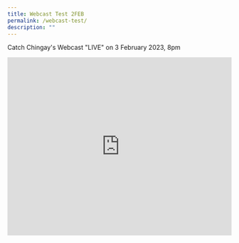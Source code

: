 ```yaml
---
title: Webcast Test 2FEB
permalink: /webcast-test/
description: ""
---
```

Catch Chingay's Webcast "LIVE" on 3 February 2023, 8pm

<div>
<iframe width="100%" height="400rem" src="https://www.youtube.com/embed/Bq3S8cmbCW0" title="YouTube video player" frameborder="0" allow="accelerometer; autoplay; clipboard-write; encrypted-media; gyroscope; picture-in-picture; web-share" allowfullscreen></iframe></div>